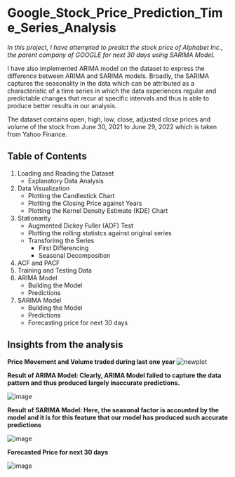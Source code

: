 # Google_Stock_Price_Prediction_Time_Series_Analysis
*In this project, I have attempted to predict the stock price of Alphabet Inc., the parent company of GOOGLE for next 30 days using SARIMA Model.*

I have also implemented ARIMA model on the dataset to express the difference between ARIMA and SARIMA models. Broadly, the SARIMA captures the seasonality in the data which can be attributed as a characteristic of a time series in which the data experiences regular and predictable changes that recur at specific intervals and thus is able to produce better results in our analysis.

The dataset contains open, high, low, close, adjusted close prices and volume of the stock from June 30, 2021 to June 29, 2022 which is taken from Yahoo Finance.
## Table of Contents
1. Loading and Reading the Dataset
   * Explanatory Data Analysis
2. Data Visualization 
   * Plotting the Candlestick Chart
   * Plotting the Closing Price against Years
   * Plotting the Kernel Density Estimate (KDE) Chart
3. Stationarity
   * Augmented Dickey Fuller (ADF) Test
   * Plotting the rolling statistcs against original series
   * Transforimg the Series
     * First Differencing
     * Seasonal Decomposition
4. ACF and PACF
5. Training and Testing Data
6. ARIMA Model
   * Building the Model
   * Predictions
7. SARIMA Model
   * Building the Model
   * Predictions
   * Forecasting price for next 30 days
   
## Insights from the analysis

**Price Movement and Volume traded during last one year**
![newplot](https://user-images.githubusercontent.com/99166745/177274597-104d679a-5d7e-44ca-810c-670c5368fa66.png)

**Result of ARIMA Model: Clearly, ARIMA Model failed to capture the data pattern and thus produced largely inaccurate predictions.**

![image](https://user-images.githubusercontent.com/99166745/177276937-fb6adb67-6ec1-4697-a50e-e2b880c72294.png)

**Result of SARIMA Model: Here, the seasonal factor is accounted by the model and it is for this feature that our model has produced such accurate predictions**

![image](https://user-images.githubusercontent.com/99166745/177277124-b1e7d3e0-b6c2-4767-9a64-b6de9411d1a6.png)

**Forecasted Price for next 30 days**

![image](https://user-images.githubusercontent.com/99166745/177284903-3f6b6332-b888-4067-964e-12d5d2b2847b.png)

